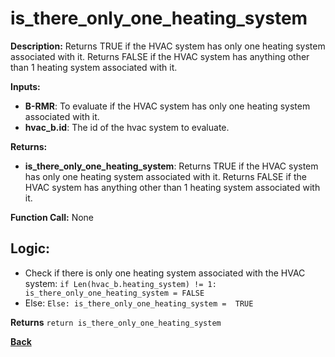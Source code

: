# is_there_only_one_heating_system  

**Description:** Returns TRUE if the HVAC system has only one heating system associated with it. Returns FALSE if the HVAC system has anything other than 1 heating system associated with it.   

**Inputs:**  
- **B-RMR**: To evaluate if the HVAC system has only one heating system associated with it.   
- **hvac_b.id**: The id of the hvac system to evaluate.  

**Returns:**  
- **is_there_only_one_heating_system**: Returns TRUE if the HVAC system has only one heating system associated with it. Returns FALSE if the HVAC system has anything other than 1 heating system associated with it.      
 
**Function Call:** None  

## Logic:   
- Check if there is only one heating system associated with the HVAC system: `if Len(hvac_b.heating_system) != 1: is_there_only_one_heating_system = FALSE`  
- Else: `Else: is_there_only_one_heating_system =  TRUE `

**Returns** `return is_there_only_one_heating_system`  

**[Back](../_toc.md)**
